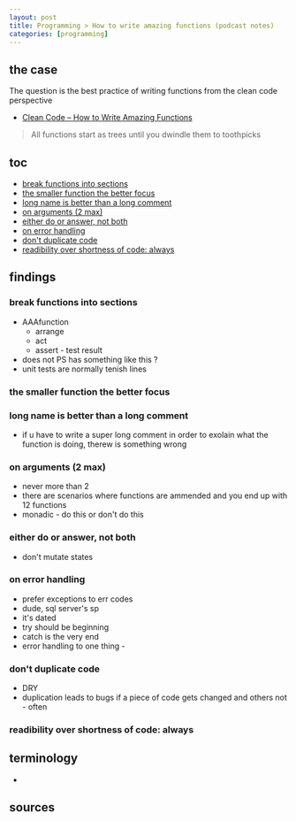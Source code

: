 ```yaml
---
layout: post
title: Programming > How to write amazing functions (podcast notes)
categories: [programming]
---
```

## the case	
The question is the best practice of writing functions from the clean code perspective

* [Clean Code – How to Write Amazing Functions](https://www.codingblocks.net/podcast/how-to-write-amazing-functions/)

> All functions start as trees until you dwindle them to toothpicks

## toc
<!-- TOC -->

- [break functions into sections](#break-functions-into-sections)
- [the smaller function the better focus](#the-smaller-function-the-better-focus)
- [long name is better than a long comment](#long-name-is-better-than-a-long-comment)
- [on arguments (2 max)](#on-arguments-2-max)
- [either do or answer, not both](#either-do-or-answer-not-both)
- [on error handling](#on-error-handling)
- [don't duplicate code](#dont-duplicate-code)
- [readibility over shortness of code: always](#readibility-over-shortness-of-code-always)

<!-- /TOC -->

## findings
### break functions into sections
- AAAfunction
    - arrange 
    - act
    - assert - test result
- does not PS has something like this  ?
- unit tests are normally tenish lines

### the smaller function the better focus

### long name is better than a long comment
- if u have to write a super long comment in order to exolain what the function is doing, therew is something wrong

### on arguments (2 max)
- never more than 2
- there are scenarios where functions are ammended and you end up with 12 functions
- monadic - do this or don't do this

### either do or answer, not both
- don't mutate states

### on error handling
- prefer exceptions to err codes
- dude, sql server's sp
- it's dated
- try should be beginning
- catch is the very end
- error handling to one thing - 

### don't duplicate code
- DRY
- duplication leads to bugs if a piece of code gets changed and others not - often

### readibility over shortness of code: always




## terminology
*
 
## sources